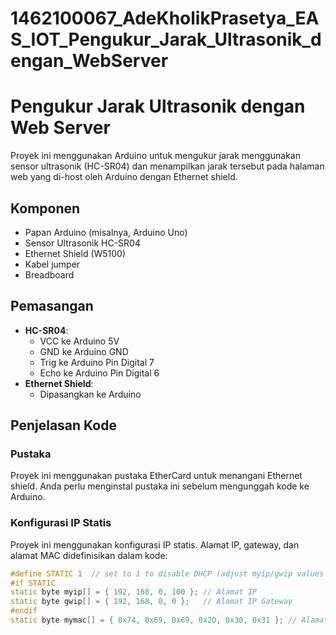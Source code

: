 # 1462100067_AdeKholikPrasetya_EAS_IOT_Pengukur_Jarak_Ultrasonik_dengan_WebServer

# Pengukur Jarak Ultrasonik dengan Web Server

Proyek ini menggunakan Arduino untuk mengukur jarak menggunakan sensor ultrasonik (HC-SR04) dan menampilkan jarak tersebut pada halaman web yang di-host oleh Arduino dengan Ethernet shield.

## Komponen

- Papan Arduino (misalnya, Arduino Uno)
- Sensor Ultrasonik HC-SR04
- Ethernet Shield (W5100)
- Kabel jumper
- Breadboard

## Pemasangan

- **HC-SR04**:
  - VCC ke Arduino 5V
  - GND ke Arduino GND
  - Trig ke Arduino Pin Digital 7
  - Echo ke Arduino Pin Digital 6
- **Ethernet Shield**:
  - Dipasangkan ke Arduino

## Penjelasan Kode

### Pustaka

Proyek ini menggunakan pustaka EtherCard untuk menangani Ethernet shield. Anda perlu menginstal pustaka ini sebelum mengunggah kode ke Arduino.

### Konfigurasi IP Statis

Proyek ini menggunakan konfigurasi IP statis. Alamat IP, gateway, dan alamat MAC didefinisikan dalam kode:

```cpp
#define STATIC 1  // set to 1 to disable DHCP (adjust myip/gwip values below)
#if STATIC
static byte myip[] = { 192, 168, 0, 100 }; // Alamat IP
static byte gwip[] = { 192, 168, 0, 0 };   // Alamat IP Gateway
#endif
static byte mymac[] = { 0x74, 0x69, 0x69, 0x2D, 0x30, 0x31 }; // Alamat MAC
